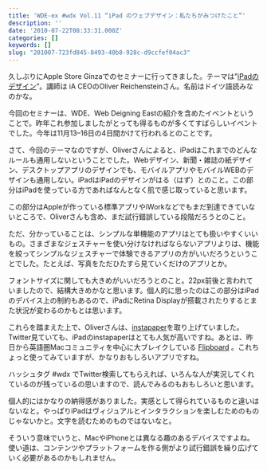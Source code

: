 ```yaml
---
title: 'WDE-ex #wdx Vol.11 “iPad のウェブデザイン：私たちがみつけたこと”'
description: ''
date: '2010-07-22T08:33:31.000Z'
categories: []
keywords: []
slug: "201007-723fd845-8493-40b8-928c-d9ccfef04ac3"
---
```

久しぶりにApple Store Ginzaでのセミナーに行ってきました。テーマは”[iPadのデザイン](http://east.webdirections.org/blog/wde-ex11/)”。講師は iA CEOのOliver Reichensteinさん。名前はドイツ語読みなのかな。

今回のセミナーは、WDE、Web Deigning Eastの紹介を含めたイベントということで。昨年これ参加しましたがとっても得るものが多くてすばらしいイベントでした。今年は11月13–16日の4日間かけて行われるとのことです。

さて、今回のテーマなのですが、Oliverさんによると、iPadはこれまでのどんなルールも通用しないということでした。Webデザイン、新聞・雑誌の紙デザイン、デスクトップアプリのデザインでも、モバイルアプリやモバイルWEBのデザインも通用しない。iPadはiPadのデザインがはる（はず）とのこと。この部分はiPadを使っている方であればなんとなく肌で感じ取っていると思います。

この部分はAppleが作っている標準アプリやiWorkなどでもまだ到達できていないところで、Oliverさんも含め、まだ試行錯誤している段階だろうとのこと。

ただ、分かっていることは、シンプルな単機能のアプリはとても扱いやすくいいもの。さまざまなジェスチャーを使い分けなければならないアプリよりは、機能を絞ってシンプルなジェスチャーで体験できるアプリの方がいいだろうということでした。たとえば、写真をただひたすら見ていくだけのアプリとか。

フォントサイズに関しても大きめがいいだろうとのこと。22px前後と言われていましたので、結構大きめかなと思います。個人的に思ったのはこの部分はiPadのデバイス上の制約もあるので、iPadにRetina Displayが搭載されたりするとまた状況が変わるのかもとは思います。

これらを踏まえた上で、Oliverさんは、[instapaper](http://www.instapaper.com/)を取り上げていました。Twitter見ていても、iPadのinstapaperはとても人気が高いですね。あとは、昨日から英語圏Macコミュニティを中心に大ブレイクしている [Flipboard](http://www.flipboard.com/) 。これちょっと使ってみていますが、かなりおもしろいアプリですね。

ハッシュタグ #wdx でTwitter検索してもらえれば、いろんな人が実況してくれているのが残っているの思いますので、読んでみるのもおもしろいと思います。

個人的にはかなりの納得感がありました。実感として得られているものと違いはないなと。やっぱりiPadはヴィジュアルとインタラクションを楽しむためのものじゃないかと。文字を読むためのものではないなと。

そういう意味でいうと、MacやiPhoneとは異なる趣のあるデバイスですよね。使い道は、コンテンツやプラットフォームを作る側がより試行錯誤を繰り広げていく必要があるのかもしれません。